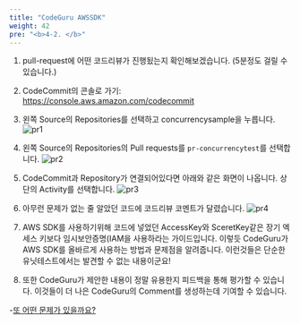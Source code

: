 ```yaml
---
title: "CodeGuru AWSSDK"
weight: 42
pre: "<b>4-2. </b>"
---
```


1. pull-request에 어떤 코드리뷰가 진행됬는지 확인해보겠습니다. (5분정도 걸릴 수 있습니다.)

1. CodeCommit의 콘솔로 가기: https://console.aws.amazon.com/codecommit
    
1. 왼쪽 Source의 Repositories를 선택하고 concurrencysample을 누릅니다. 
    ![pr1](/images/pc-codecommit-select.png)

1. 왼쪽 Source의 Repositories의 Pull requests를 `pr-concurrencytest`를 선택합니다. 
    ![pr2](/images/pr-solve-select.png)

1. CodeCommit과 Repository가 연결되어있다면 아래와 같은 화면이 나옵니다. 상단의 Activity를 선택합니다. 
    ![pr3](/images/pr-solve-comment.png)

1. 아무런 문제가 없는 줄 알았던 코드에 코드리뷰 코멘트가 달렸습니다. 
     ![pr4](/images/pr-awssdk2.png)

1. AWS SDK를 사용하기위해 코드에 넣었던 AccessKey와 SceretKey같은 장기 엑세스 키보다 임시보안증명(IAM을 사용하라는 가이드입니다. 이렇듯 CodeGuru가 AWS SDK를 올바르게 사용하는 방법과 문제점을 알려줍니다. 이런것들은 단순한 유닛테스트에서는 발견할 수 없는 내용이군요!

1. 또한 CodeGuru가 제안한 내용이 정말 유용한지 피드백을 통해 평가할 수 있습니다. 이것들이 더 나은 CodeGuru의 Comment를 생성하는데 기여할 수 있습니다.
    
-[또 어떤 문제가 있을까요?](/ko/codegurupr/solve-concurrency)
 
